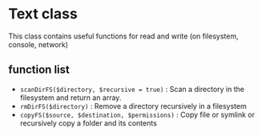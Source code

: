 # Text class

This class contains useful functions for read and write (on filesystem, console, network)

## function list

* `scanDirFS($directory, $recursive = true)`  : Scan a directory in the filesystem and return an array.
* `rmDirFS($directory)` : Remove a directory recursively in a filesystem
* `copyFS($source, $destination, $permissions)` : Copy file or symlink or recursively copy a folder and its contents